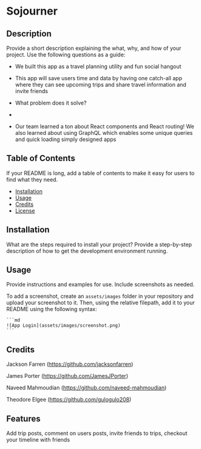 # Sojourner

## Description

Provide a short description explaining the what, why, and how of your project. Use the following questions as a guide:


- We built this app as a travel planning utility and fun social hangout

- This app will save users time and data by having one catch-all app where they can see upcoming trips and share travel information and invite friends
- What problem does it solve?
- 

- Our team learned a ton about React components and React routing!  We also learned about using GraphQL which enables some unique queries and quick loading simply designed apps

## Table of Contents 

If your README is long, add a table of contents to make it easy for users to find what they need.

- [Installation](#installation)
- [Usage](#usage)
- [Credits](#credits)
- [License](#license)

## Installation

What are the steps required to install your project? Provide a step-by-step description of how to get the development environment running.

## Usage

Provide instructions and examples for use. Include screenshots as needed.

To add a screenshot, create an `assets/images` folder in your repository and upload your screenshot to it. Then, using the relative filepath, add it to your README using the following syntax:

    ```md
    ![App Login](assets/images/screenshot.png)
    ```

## Credits

Jackson Farren (https://github.com/jacksonfarren)

James Porter (https://github.com/JamesJPorter)

Naveed Mahmoudian (https://github.com/naveed-mahmoudian)

Theodore Elgee (https://github.com/gulogulo208)


## Features

Add trip posts, comment on users posts, invite friends to trips, checkout your timeline with friends
